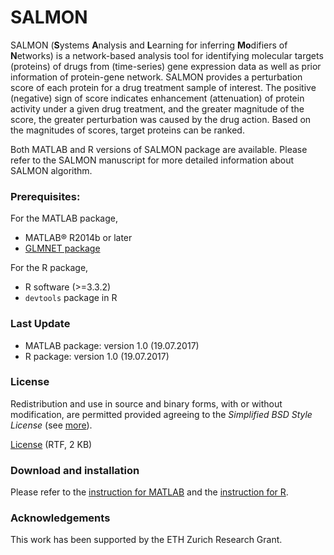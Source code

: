 # SALMON

SALMON (**S**ystems **A**nalysis and **L**earning for inferring **Mo**difiers of **N**etworks) is a network-based analysis tool for identifying molecular targets (proteins) of drugs from (time-series) gene expression data as well as prior information of protein-gene network. SALMON provides a perturbation score of each protein for a drug treatment sample of interest. The positive (negative) sign of score indicates enhancement (attenuation) of protein activity under a given drug treatment, and the greater magnitude of the score, the greater perturbation was caused by the drug action. Based on the magnitudes of scores, target proteins can be ranked.

Both MATLAB and R versions of SALMON package are available. Please refer to the SALMON manuscript for more detailed information about SALMON algorithm.


### Prerequisites:
For the MATLAB package,
* MATLAB® R2014b or later
* [GLMNET package](http://web.stanford.edu/~hastie/glmnet_matlab/)

For the R package,
* R software (>=3.3.2)
* `devtools` package in R


### Last Update
* MATLAB package: version 1.0 (19.07.2017)
* R package: version 1.0 (19.07.2017)


### License
Redistribution and use in source and binary forms, with or without modification, are permitted provided agreeing to the *Simplified BSD Style License* (see [more](http://opensource.org/licenses/bsd-license.php)).

[License](https://github.com/CABSEL/SALMON/blob/master/LICENSE) (RTF, 2 KB)


### Download and installation
Please refer to the [instruction for MATLAB](https://github.com/CABSEL/SALMON/tree/master/salmon_MATLAB/salmon_1.0_MAT/readme.md) and the [instruction for R](https://github.com/CABSEL/SALMON/tree/master/salmon_R/salmon_1.0_R/readme.md).

### Acknowledgements
This work has been supported by the ETH Zurich Research Grant.
